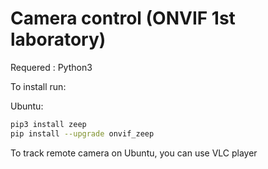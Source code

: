 # Camera control (ONVIF 1st laboratory)

Requered : Python3

To install run:

Ubuntu: 

```bash
pip3 install zeep
pip install --upgrade onvif_zeep
```

To track remote camera on Ubuntu, you can use VLC player
